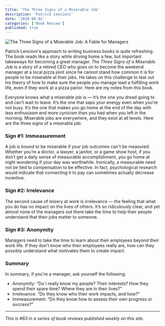 ```yaml
---
title: 'The Three Signs of a Miserable Job'
description: 'Patrick Lencioni'
date: '2020-08-02'
categories: ['Book Review']
published: true
---
```


![The Three Signs of a Miserable Job: A Fable for Managers](/assets/blog/three-signs-of-miserable-job/three-signs-cover.jpg)

Patrick Lencioni's approach to writing business books is quite refreshing. The book reads like a story while driving home a few, but important takeaways for becoming a great manager. _The Three Signs of a Miserable Job_ is a story of a retired CEO who goes on to become the weekend manager at a local pizza joint since he cannot stand how common it is for people to be miserable at their jobs. He takes on this challenge to test out his theory of how to make sure the people you manage lead a fulfilling work life, even if they work at a pizza parlor. Here are my notes from this book.

Everyone knows what a miserable job is — It’s the one you dread going to and can’t wait to leave. It’s the one that saps your energy even when you’re not busy. It’s the one that makes you go home at the end of the day with less enthusiasm and more cynicism than you had when you left in the morning. Miserable jobs are everywhere, and they exist at all levels. Here are the three signs of a miserable job:

### Sign #1: Immeasurement

A job is bound to be miserable if your job outcomes can't be measured. Whether you’re a doctor, a lawyer, a janitor, or a game show host, if you don’t get a daily sense of measurable accomplishment, you go home at night wondering if your day was worthwhile. Ironically, a measurable need not be tied to compensation to be effective. In fact, psychological research would indicate that connecting it to pay can sometimes actually decrease incentive.

### Sign #2: Irrelevance

The second cause of misery at work is irrelevance — the feeling that what you do has no impact on the lives of others. It’s so ridiculously clear, and yet almost none of the managers out there take the time to help their people understand that their jobs matter to someone.

### Sign #3: Anonymity

Managers need to take the time to learn about their employees beyond their work life. If they don’t know who their employees really are, how can they possibly understand what motivates them to create impact.

### Summary

In summary, if you're a manager, ask yourself the following:

- Anonymity: “Do I really know my people? Their interests? How they spend their spare time? Where they are in their lives?”
- Irrelevance: “Do they know who their work impacts, and how?”
- Immeasurement: “Do they know how to assess their own progress or success?”

---

_This is #63 in a series of book reviews published weekly on this site._
